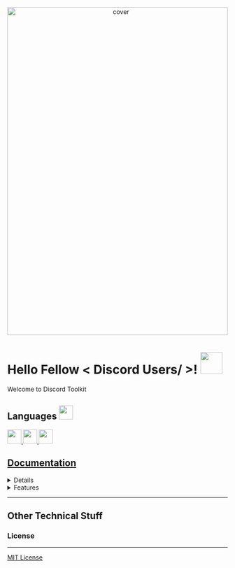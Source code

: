 <div align="center">
<img width="100%" height = "750px" src="https://camo.githubusercontent.com/e54a17c313326c252b5abea43927d89913403e8c8fa45b14734dde205cccffa1/68747470733a2f2f692e696d6775722e636f6d2f324464516250492e706e67" alt="cover" />
</div>

<h1> Hello Fellow < Discord Users/ >! <img src = "https://raw.githubusercontent.com/MartinHeinz/MartinHeinz/master/wave.gif" width = 50px> </h1>
<p align='center'>

</p>
<div size='20px'>Welcome to Discord Toolkit 
</div>

<h2> Languages <img src = "https://media2.giphy.com/media/QssGEmpkyEOhBCb7e1/giphy.gif?cid=ecf05e47a0n3gi1bfqntqmob8g9aid1oyj2wr3ds3mg700bl&rid=giphy.gif" width = 32px> </h2>
<a href= https://github.com/?tab=repositories&q=&type=&language=reactjs&sort= > <img width ='32px' src ='https://raw.githubusercontent.com/rahulbanerjee26/githubAboutMeGenerator/main/icons/reactjs.svg'> </a>
<a href= https://github.com/?tab=repositories&q=&type=&language=javascript&sort= > <img width ='32px' src ='https://raw.githubusercontent.com/rahulbanerjee26/githubAboutMeGenerator/main/icons/javascript.svg'> </a>
<a href= https://github.com/?tab=repositories&q=&type=&language=discord&sort= > <img width ='32px' src ='https://raw.githubusercontent.com/rahulbanerjee26/githubAboutMeGenerator/main/icons/discord.svg'> </a>


## [Documentation](https://github.com/Discord-Toolkit-Official/Discord-Toolkit-Public/blob/main/Documentation/)

<details> 
<summaryHelp</summary>
  
  <br>
---------------------------------------------------
<details>
  
<summary>How To Inject</summary>
  
  
---------------------------------------------------
Copy all the code in "Toolkit" javascript file (.js)

Go into Discord on your browser

Press Ctrl + Shift + I

Press Crtl + V then enter
  
---------------------------------------------------
</details>
<details>
  
<summary>Not working?</summary>
  
  
---------------------------------------------------
Refresh
  
Disable any exstensions
  
Ask in our discord https://toolkit.the-red-hand.com/discord
  
or
  
Report bugs in issues
  
---------------------------------------------------
</details>
---------------------------------------------------
</details>

<details>
<summary>Features</summary>
  
  <p>

<ul>
  <li>Toolkit Nitro
    <ul>
      <li>Animated and Normal Emojis anywhere</li>
      <li>Stickers</li>
      <li>send longer Messages (higher character limit)</li>
      <li>High Resolution Screenshare</li>
      <li>Changeable Discriminator (e.g. #0001, #9999, everything you like)</li>
      <li>Animated Profile Picture</li>
      <li>Animated Profile Banner</li>
      <li>Server Boosts (see Oxygen Boosts)</li>
      <li>More Upload Filesize: normal 10MB, Discord Nitro 100MB</li>
      <li>More Servers: normal 100 Servers, Discord Nitro 200 Servers</li>
    </ul>
  </li>
  <li>Toolkit Boosts
    <ul>
      <li>Fake Boost and Level count</li>
      <li>Unlock all emoji slots</li>
      <li>Vanity URL</li>
      <li>Custom Stickers</li>
      <li>(animated) Server Banner</li>
      <li>Animated Server Icon</li>
    </ul>
  </li>
  <li>Utility Features
    <ul>
      <li>Login with Token</li>
      <li>Login as Bot</li>
      <li>Split Chat</li>
      <li>Custom RPC (Now Playing ...)</li>
      <li>Animated Status</li>
      <li>slash-commands
        <ul>
          <li>Client-Side & undetectable</li>
          <li>Easy to use</li>
        </ul>
      </li>
      <li>Selfbot</li>
      <li>More Integrations</li>
      <li>Send custom emojis without having to join the Emoji's Server</li>
      <li>Use custom stickers without having to upload them</li>
    </ul>
  </li>
  <li>Staff Hacks
    <ul>
      <li>Discord Experiments (Staff Exclusive Beta-Tests)</li>
      <li>Developer Options (includes custom build-overrides)</li>
      <li>Become Staff + Certified Moderator</li>
      <li>Get every badge</li>
      <li>Secret Features</li>
    </ul>
  </li>
  <li>Improved UI
    <ul>
      <li>Custom Themes</li>
      <li>Better Code Blocks</li>
    </ul>
  </li>
  <li>Several Exploits</li>
  <li>Extensive API with many new features</li>
  <li>The <em>DESTROYER</em></li>
  <li>Account Switcher</li>
  <li><strong>More Coming soon!</strong></li>
</ul>
</p>

  
</details>

---------------------------------------------------

## Other Technical Stuff


### License
---------------------------------------------------
[MIT License](https://github.com/Discord-Toolkit-Official/Discord-Toolkit-Public/blob/main/LICENSE)
